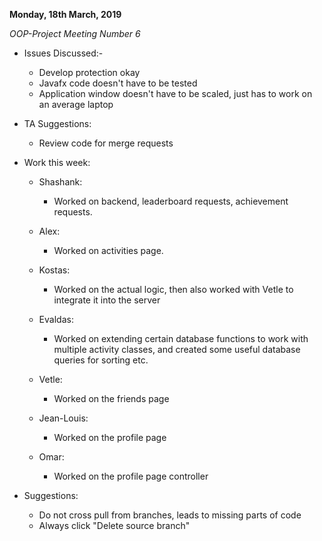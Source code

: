 **Monday, 18th March, 2019**

*OOP-Project Meeting Number 6*

* Issues Discussed:-
    - Develop protection okay
    - Javafx code doesn't have to be tested
    - Application window doesn't have to be scaled, just has to work on an average laptop

* TA Suggestions:
    - Review code for merge requests

* Work this week:

    - Shashank:
        - Worked on backend, leaderboard requests, achievement requests.

    - Alex:
        - Worked on activities page.

    - Kostas:
        - Worked on the actual logic, then also worked with Vetle to integrate it into the server

    - Evaldas:
        - Worked on extending certain database functions to work with multiple activity classes, and created some useful database queries for sorting etc.

    - Vetle:
        - Worked on the friends page

    - Jean-Louis:
        - Worked on the profile page

    - Omar:
        - Worked on the profile page controller

* Suggestions:
    - Do not cross pull from branches, leads to missing parts of code
    - Always click "Delete source branch"
